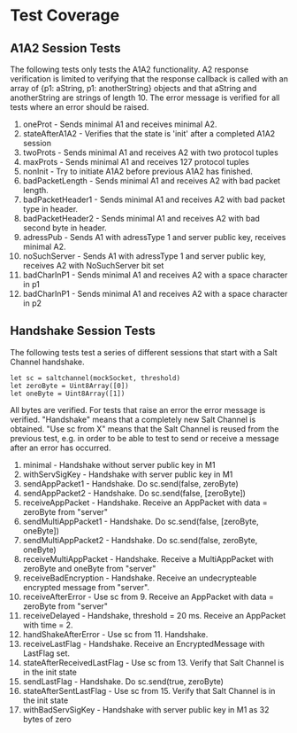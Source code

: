 Test Coverage
=============

A1A2 Session Tests
------------------

The following tests only tests the A1A2 functionality. A2 response verification is limited to verifying that the response callback is called with an array of {p1: aString, p1: anotherString} objects and that aString and anotherString are strings of length 10. The error message is verified for all tests where an error should be raised.

1. oneProt - Sends minimal A1 and receives minimal A2. 
2. stateAfterA1A2 - Verifies that the state is 'init' after a completed A1A2 session
3. twoProts - Sends minimal A1 and receives A2 with two protocol tuples
4. maxProts - Sends minimal A1 and receives 127 protocol tuples
5. nonInit - Try to initiate A1A2 before previous A1A2 has finished. 
6. badPacketLength - Sends minimal A1 and receives A2 with bad packet length. 
7. badPacketHeader1 - Sends minimal A1 and receives A2 with bad packet type in header. 
8. badPacketHeader2 - Sends minimal A1 and receives A2 with bad second byte in header.
9. adressPub - Sends A1 with adressType 1 and server public key, receives minimal A2.
10. noSuchServer - Sends A1 with adressType 1 and server public key, receives A2 with NoSuchServer bit set
11. badCharInP1 - Sends minimal A1 and receives A2 with a space character in p1
12. badCharInP1 - Sends minimal A1 and receives A2 with a space character in p2

Handshake Session Tests
-----------------------

The following tests test a series of different sessions that start with a Salt Channel handshake.

	let sc = saltchannel(mockSocket, threshold)
	let zeroByte = Uint8Array([0])
	let oneByte = Uint8Array([1])

All bytes are verified. For tests that raise an error the error message is verified. "Handshake" means that a completely new Salt Channel is obtained. "Use sc from X" means that the Salt Channel is reused from the previous test, e.g. in order to be able to test to send or receive a message after an error has occurred.

1. minimal - Handshake without server public key in M1
2. withServSigKey - Handshake with server public key in M1
3. sendAppPacket1 - Handshake. Do sc.send(false, zeroByte)
4. sendAppPacket2 - Handshake. Do sc.send(false, [zeroByte])
5. receiveAppPacket - Handshake. Receive an AppPacket with data = zeroByte from "server"
6. sendMultiAppPacket1 - Handshake. Do sc.send(false, [zeroByte, oneByte])
7. sendMultiAppPacket2 - Handshake. Do sc.send(false, zeroByte, oneByte)
8. receiveMultiAppPacket - Handshake. Receive a MultiAppPacket with zeroByte and oneByte from "server"
9. receiveBadEncryption - Handshake. Receive an undecrypteable encrypted message from "server". 
10. receiveAfterError - Use sc from 9. Receive an AppPacket with data = zeroByte from "server"
11. receiveDelayed - Handshake, threshold = 20 ms. Receive an AppPacket with time = 2. 
12. handShakeAfterError - Use sc from 11. Handshake. 
13. receiveLastFlag - Handshake. Receive an EncryptedMessage with LastFlag set.
14. stateAfterReceivedLastFlag - Use sc from 13. Verify that Salt Channel is in the init state
15. sendLastFlag - Handshake. Do sc.send(true, zeroByte)
16. stateAfterSentLastFlag - Use sc from 15. Verify that Salt Channel is in the init state
17. withBadServSigKey - Handshake with server public key in M1 as 32 bytes of zero